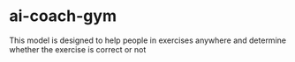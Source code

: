 # ai-coach-gym
This model is designed to help people in exercises anywhere and determine whether the exercise is correct or not
